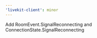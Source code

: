 ```yaml
---
'livekit-client': minor
---
```


Add RoomEvent.SignalReconnecting and ConnectionState.SignalReconnecting

